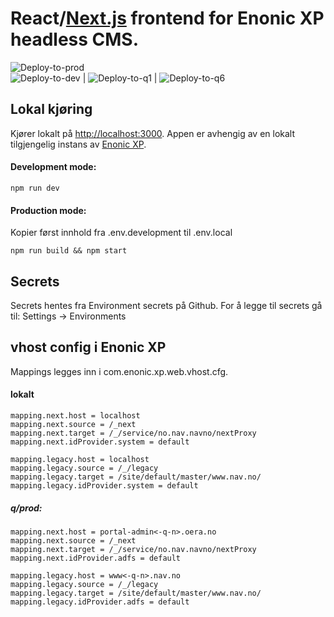 # React/[Next.js](https://nextjs.org/) frontend for Enonic XP headless CMS.

![Deploy-to-prod](https://github.com/navikt/nav-enonicxp-frontend/workflows/Deploy-to-prod/badge.svg) <br>
![Deploy-to-dev](https://github.com/navikt/nav-enonicxp-frontend/workflows/Deploy-to-dev/badge.svg) | ![Deploy-to-q1](https://github.com/navikt/nav-enonicxp-frontend/workflows/Deploy-to-q1/badge.svg) | ![Deploy-to-q6](https://github.com/navikt/nav-enonicxp-frontend/workflows/Deploy-to-q6/badge.svg)

## Lokal kjøring

Kjører lokalt på [http://localhost:3000](http://localhost:3000). Appen er avhengig av en
lokalt tilgjengelig instans av [Enonic XP](https://github.com/navikt/nav-enonicxp).

#### Development mode:

```
npm run dev
```

#### Production mode:

Kopier først innhold fra .env.development til .env.local

```
npm run build && npm start
```

## Secrets

Secrets hentes fra Environment secrets på Github. For å legge til secrets gå til: Settings -> Environments

## vhost config i Enonic XP

Mappings legges inn i com.enonic.xp.web.vhost.cfg.

#### lokalt

```
mapping.next.host = localhost
mapping.next.source = /_next
mapping.next.target = /_/service/no.nav.navno/nextProxy
mapping.next.idProvider.system = default

mapping.legacy.host = localhost
mapping.legacy.source = /_/legacy
mapping.legacy.target = /site/default/master/www.nav.no/
mapping.legacy.idProvider.system = default
```

##### q/prod:

```
mapping.next.host = portal-admin<-q-n>.oera.no
mapping.next.source = /_next
mapping.next.target = /_/service/no.nav.navno/nextProxy
mapping.next.idProvider.adfs = default

mapping.legacy.host = www<-q-n>.nav.no
mapping.legacy.source = /_/legacy
mapping.legacy.target = /site/default/master/www.nav.no/
mapping.legacy.idProvider.adfs = default
```
